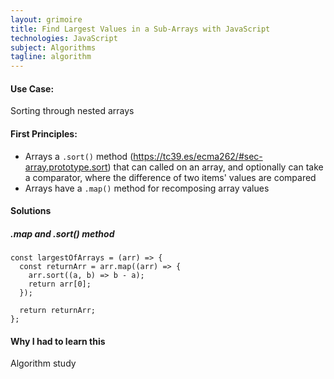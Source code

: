 ```yaml
---
layout: grimoire
title: Find Largest Values in a Sub-Arrays with JavaScript
technologies: JavaScript
subject: Algorithms
tagline: algorithm
---
```


#### Use Case:
Sorting through nested arrays
#### First Principles:
* Arrays a `.sort()` method (https://tc39.es/ecma262/#sec-array.prototype.sort) that can called on an array, and optionally can take a comparator, where the difference of two items' values are compared
* Arrays have a `.map()` method for recomposing array values

#### Solutions
##### .map and .sort() method
```
const largestOfArrays = (arr) => {
  const returnArr = arr.map((arr) => {
    arr.sort((a, b) => b - a);
    return arr[0];
  });

  return returnArr;
};
```

#### Why I had to learn this
Algorithm study
